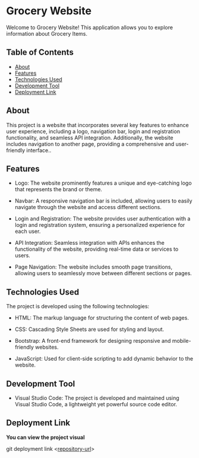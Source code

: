 # Grocery Website

Welcome to Grocery Website! This application allows you to explore information about Grocery Items.

## Table of Contents
- [About](#about)
- [Features](#features)
- [Technologies Used](#technologies-used)
- [Development Tool](#development-tool)
- [Deployment Link](#deployment-link)

## About

This project is a website that incorporates several key features to enhance user experience, including a logo, navigation bar, login and registration functionality, and seamless API integration. Additionally, the website includes navigation to another page, providing a comprehensive and user-friendly interface..

## Features

- Logo: The website prominently features a unique and eye-catching logo that represents the brand or theme.

- Navbar: A responsive navigation bar is included, allowing users to easily navigate through the website and access different sections.

- Login and Registration: The website provides user authentication with a login and registration system, ensuring a personalized experience for each user.

- API Integration: Seamless integration with APIs enhances the functionality of the website, providing real-time data or services to users.

- Page Navigation: The website includes smooth page transitions, allowing users to seamlessly move between different sections or pages.

## Technologies Used

The project is developed using the following technologies:

- HTML: The markup language for structuring the content of web pages.

- CSS: Cascading Style Sheets are used for styling and layout.

- Bootstrap: A front-end framework for designing responsive and mobile-friendly websites.

- JavaScript: Used for client-side scripting to add dynamic behavior to the website.

## Development Tool

- Visual Studio Code: The project is developed and maintained using Visual Studio Code, a lightweight yet powerful 
  source code editor.

## Deployment Link

**You can view the project visual**

   git deployment link <[repository-url]( https://chireshtha.github.io/Grocery_Website_Static_Design/Navbar.html )>
